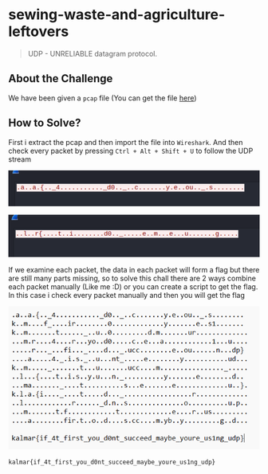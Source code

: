 # sewing-waste-and-agriculture-leftovers
> UDP - UNRELIABLE datagram protocol.

## About the Challenge
We have been given a `pcap` file (You can get the file [here](swaal.pcap.gz))

## How to Solve?
First i extract the pcap and then import the file into `Wireshark`. And then check every packet by pressing `Ctrl + Alt + Shift + U` to follow the UDP stream

![udp_1](images/udp_1.png)

![udp_2](images/udp_2.png)

If we examine each packet, the data in each packet will form a flag but there are still many parts missing, so to solve this chall there are 2 ways combine each packet manually (Like me :D) or you can create a script to get the flag. In this case i check every packet manually and then you will get the flag

![flag](images/flag.png)

```
kalmar{if_4t_first_you_d0nt_succeed_maybe_youre_us1ng_udp}
```